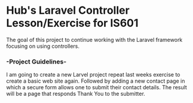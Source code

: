 # Hub's Laravel Controller Lesson/Exercise for IS601

The goal of this project to continue working with the Laravel framework focusing on using controllers. 
  

###  -Project Guidelines-

I am going to create a new Larvel project repeat last weeks exercise to create a basic web site again.  Followed by
adding a new contact page in which a secure form allows one to submit their contact details.  The result will be a page
that responds Thank You to the submitter.

